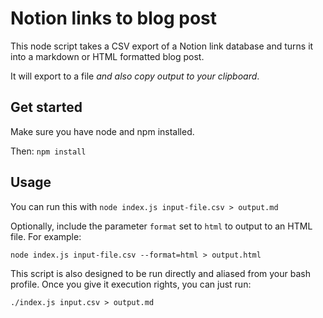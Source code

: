 # Notion links to blog post

This node script takes a CSV export of a Notion link database and turns it into a markdown or HTML formatted blog post.

It will export to a file _and also copy output to your clipboard_.

## Get started

Make sure you have node and npm installed.

Then: `npm install`

## Usage

You can run this with `node index.js input-file.csv > output.md`

Optionally, include the parameter `format` set to `html` to output to an HTML file. For example:

`node index.js input-file.csv --format=html > output.html`

This script is also designed to be run directly and aliased from your bash profile. Once you give it execution rights, you can just run:

`./index.js input.csv > output.md`
